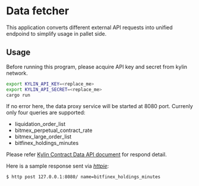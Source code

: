 # Data fetcher

This application converts different external API requests into unified endpoind
to simplify usage in pallet side.

## Usage

Before running this program, please acquire API key and secret from kylin network.

```bash
export KYLIN_API_KEY=<replace_me>
export KYLIN_API_SECRET=<replace_me>
cargo run
```

If no error here, the data proxy service will be started at 8080 port. Currenly only four queries are supported:

* liquidation_order_list
* bitmex_perpetual_contract_rate
* bitmex_large_order_list
* bitfinex_holdings_minutes

Please refer [Kylin Contract Data API document](https://docs-api.kylin.network/#contract-data-api) for respond detail.

Here is a sample response sent via [*httpie*](https://httpie.io/):

```bash
$ http post 127.0.0.1:8080/ name=bitfinex_holdings_minutes
```

